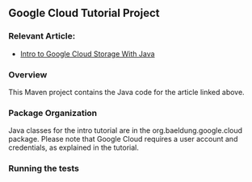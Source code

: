 ## Google Cloud Tutorial Project

### Relevant Article:
- [Intro to Google Cloud Storage With Java](http://www.baeldung.com/java-google-cloud-storage)

### Overview
This Maven project contains the Java code for the article linked above.

### Package Organization
Java classes for the intro tutorial are in the org.baeldung.google.cloud package. Please note that Google Cloud requires
a user account and credentials, as explained in the tutorial.


### Running the tests

```
